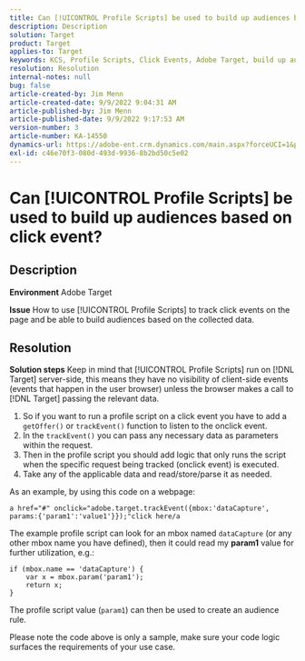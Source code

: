 ```yaml
---
title: Can [!UICONTROL Profile Scripts] be used to build up audiences based on click event?
description: Description
solution: Target
product: Target
applies-to: Target
keywords: KCS, Profile Scripts, Click Events, Adobe Target, build up audiences, onclick
resolution: Resolution
internal-notes: null
bug: false
article-created-by: Jim Menn
article-created-date: 9/9/2022 9:04:31 AM
article-published-by: Jim Menn
article-published-date: 9/9/2022 9:17:53 AM
version-number: 3
article-number: KA-14550
dynamics-url: https://adobe-ent.crm.dynamics.com/main.aspx?forceUCI=1&pagetype=entityrecord&etn=knowledgearticle&id=c324ea64-1e30-ed11-9db1-0022480866ad
exl-id: c46e70f3-080d-493d-9936-8b2bd50c5e02
---
```

# Can [!UICONTROL Profile Scripts] be used to build up audiences based on click event?

## Description


<b>Environment</b>
 Adobe Target

<b>Issue</b>
 How to use [!UICONTROL Profile Scripts] to track click events on the page and be able to build audiences based on the collected data.


## Resolution


<b>Solution steps</b>
Keep in mind that [!UICONTROL Profile Scripts] run on [!DNL Target] server-side, this means they have no visibility of client-side events (events that happen in the user browser) unless the browser makes a call to [!DNL Target] passing the relevant data.

1. So if you want to run a profile script on a click event you have to add a `getOffer()` or `trackEvent()` function to listen to the onclick event.
2. In the `trackEvent()` you can pass any necessary data as parameters within the request.
3. Then in the profile script you should add logic that only runs the script when the specific request being tracked (onclick event) is executed.
4. Take any of the applicable data and read/store/parse it as needed.


As an example, by using this code on a webpage:

`a href="#" onclick="adobe.target.trackEvent({mbox:'dataCapture', params:{'param1':'value1'}});"click here/a`

The example profile script can look for an mbox named `dataCapture` (or any other mbox name you have defined), then it could read my <b>param1</b> value for further utilization, e.g.:


```
if (mbox.name == 'dataCapture') {
    var x = mbox.param('param1'); 
    return x; 
}
```

The profile script value (`param1`) can then be used to create an audience rule.

Please note the code above is only a sample, make sure your code logic surfaces the requirements of your use case.
